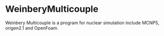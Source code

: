 # WeinberyMulticouple
Weinbery Multicouple is a program for nuclear simulation include MCNP5, origen2.1 and OpenFoam.
